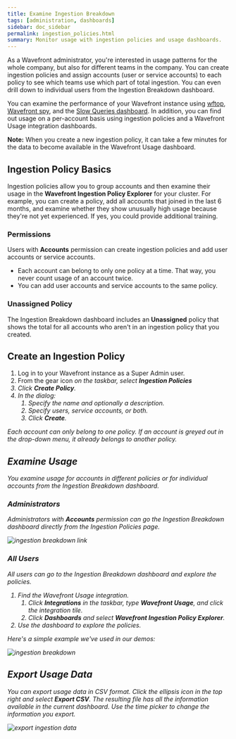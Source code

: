 ```yaml
---
title: Examine Ingestion Breakdown
tags: [administration, dashboards]
sidebar: doc_sidebar
permalink: ingestion_policies.html
summary: Monitor usage with ingestion policies and usage dashboards.
---
```


As a Wavefront administrator, you're interested in usage patterns for the whole company, but also for different teams in the company. You can create ingestion policies and assign accounts (user or service accounts) to each policy to see which teams use which part of total ingestion. You can even drill down to individual users from the Ingestion Breakdown dashboard.

You can examine the performance of your Wavefront instance using [wftop](), [Wavefront spy](wavefront_monitoring_spy.html), and the [Slow Queries dashboard](wavefront_monitoring.html#examine-slow-queries). In addition, you can find out usage on a per-account basis using ingestion policies and a Wavefront Usage integration dashboards.

**Note:** When you create a new ingestion policy, it can take a few minutes for the data to become available in the Wavefront Usage dashboard.

## Ingestion Policy Basics

Ingestion policies allow you to group accounts and then examine their usage in the **Wavefront Ingestion Policy Explorer** for your cluster. For example, you can create a policy, add all accounts that joined in the last 6 months, and examine whether they show unusually high usage because they're not yet experienced. If yes, you could provide additional training.

### Permissions

Users with **Accounts** permission can create ingestion policies and add user accounts or service accounts.
* Each account can belong to only one policy at a time. That way, you never count usage of an account twice.
* You can add user accounts and service accounts to the same policy.

### Unassigned Policy

The Ingestion Breakdown dashboard includes an **Unassigned** policy that shows the total for all accounts who aren't in an ingestion policy that you created.

## Create an Ingestion Policy

1. Log in to your Wavefront instance as a Super Admin user.
2. From the gear icon <i class="fa fa-cog"/> on the taskbar, select **Ingestion Policies**
3. Click **Create Policy**.
4. In the dialog:
   1. Specify the name and optionally a description.
   2. Specify users, service accounts, or both.
   3. Click **Create**.

Each account can only belong to one policy. If an account is greyed out in the drop-down menu, it already belongs to another policy.

## Examine Usage

You examine usage for accounts in different policies or for individual accounts from the Ingestion Breakdown dashboard.

### Administrators

Administrators with **Accounts** permission can go the Ingestion Breakdown dashboard directly from the Ingestion Policies page.

![ingestion breakdown link](images/ingestion_breakdown_dashboard_link.png)

### All Users

All users can go to the Ingestion Breakdown dashboard and explore the policies.

1. Find the Wavefront Usage integration.
   1. Click **Integrations** in the taskbar, type **Wavefront Usage**, and click the integration tile.
   2. Click **Dashboards** and select **Wavefront Ingestion Policy Explorer**.
2. Use the dashboard to explore the policies.

Here's a simple example we've used in our demos:

![ingestion breakdown](images/ingestion_usage_breakdown.png)

## Export Usage Data

You can export usage data in CSV format. Click the ellipsis icon in the top right and select **Export CSV**. The resulting file has all the information available in the current dashboard. Use the time picker to change the information you export.

![export ingestion data](images/export_ingestion_data.png)
